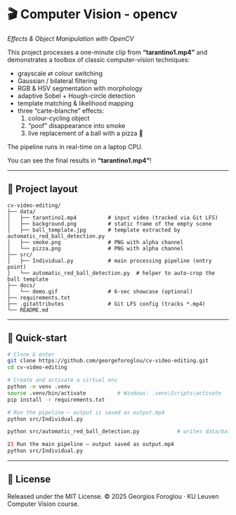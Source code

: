 # 🎬 Computer Vision - opencv
_Effects & Object Manipulation with OpenCV_

This project processes a one-minute clip from **“tarantino1.mp4”** and demonstrates a toolbox of classic computer-vision techniques:

* grayscale ⇄ colour switching  
* Gaussian / bilateral filtering  
* RGB & HSV segmentation with morphology  
* adaptive Sobel + Hough-circle detection  
* template matching & likelihood mapping  
* three “carte-blanche” effects:  
  1. colour-cycling object  
  2. “poof” disappearance into smoke  
  3. live replacement of a ball with a pizza 🍕

The pipeline runs in real-time on a laptop CPU.

You can see the final results in **“tarantino1.mp4”**!

---

## 📂 Project layout

```text
cv-video-editing/
├── data/
│   ├── tarantino1.mp4          # input video (tracked via Git LFS)
│   ├── background.png          # static frame of the empty scene
│   ├── ball_template.jpg       # template extracted by automatic_red_ball_detection.py
│   ├── smoke.png               # PNG with alpha channel
│   └── pizza.png               # PNG with alpha channel
├── src/
│   ├── Individual.py           # main processing pipeline (entry point)
│   └── automatic_red_ball_detection.py  # helper to auto-crop the ball template
├── docs/
│   └── demo.gif                # 6-sec showcase (optional)
├── requirements.txt
├── .gitattributes              # Git LFS config (tracks *.mp4)
└── README.md
```

---

## 🚀 Quick-start

```bash
# Clone & enter
git clone https://github.com/georgeforoglou/cv-video-editing.git
cd cv-video-editing

# Create and activate a virtual env
python -m venv .venv
source .venv/bin/activate          # Windows: .venv\Scripts\activate
pip install -r requirements.txt

# Run the pipeline – output is saved as output.mp4
python src/Individual.py

python src/automatic_red_ball_detection.py            # writes data/ball_template.jpg

2) Run the main pipeline — output saved as output.mp4
python src/Individual.py
```

---

## 📝 License
Released under the MIT License.
© 2025 Georgios Foroglou · KU Leuven Computer Vision course.
